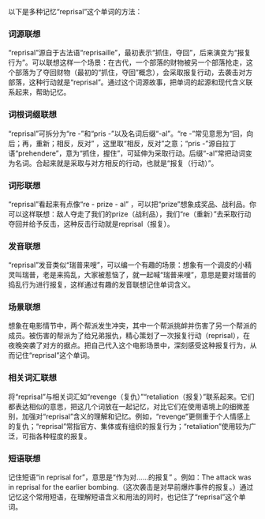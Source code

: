 以下是多种记忆“reprisal”这个单词的方法：

### 词源联想
“reprisal”源自于古法语“reprisaille”，最初表示“抓住，夺回”，后来演变为“报复行为”。可以联想这样一个场景：在古代，一个部落的财物被另一个部落抢走，这个部落为了夺回财物（最初的“抓住，夺回”概念），会采取报复行动，去袭击对方部落，这种行动就是“reprisal”。通过这个词源故事，把单词的起源和现代含义联系起来，帮助记忆。

### 词根词缀联想
“reprisal”可拆分为“re -”和“pris -”以及名词后缀“-al”。“re -”常见意思为“回，向后；再，重新；相反，反对” ，这里取“相反，反对”之意；“pris -”源自拉丁语“prehendere”，意为“抓住，握住”，可延伸为采取行动。后缀“-al”常把动词变为名词。合起来就是采取与对方相反的行动，也就是“报复（行动）”。

### 词形联想
“reprisal”看起来有点像“re - prize - al” ，可以把“prize”想象成奖品、战利品。你可以这样联想：敌人夺走了我们的prize（战利品），我们“re（重新）”去采取行动夺回并给予反击，这种反击行动就是reprisal（报复）。

### 发音联想
“reprisal”发音类似“瑞普来嗖”，可以编一个有趣的场景：想象有一个调皮的小精灵叫瑞普，老是来捣乱，大家被惹恼了，就一起喊“瑞普来嗖”，意思是要对瑞普的捣乱行为进行报复，这样通过有趣的发音联想记住单词含义。

### 场景联想
想象在电影情节中，两个帮派发生冲突，其中一个帮派挑衅并伤害了另一个帮派的成员。被伤害的帮派为了给兄弟报仇，精心策划了一次报复行动（reprisal），在夜晚突袭了对方的据点。把自己代入这个电影场景中，深刻感受这种报复行为，从而记住“reprisal”这个单词。

### 相关词汇联想
将“reprisal”与相关词汇如“revenge（复仇）”“retaliation（报复）”联系起来。它们都表达相似的意思，把这几个词放在一起记忆，对比它们在使用语境上的细微差别，加强对“reprisal”含义的理解和记忆。例如，“revenge”更侧重于个人情感上的复仇；“reprisal”常指官方、集体或有组织的报复行为；“retaliation”使用较为广泛，可指各种程度的报复。

### 短语联想
记住短语“in reprisal for”，意思是“作为对……的报复” 。例如：The attack was in reprisal for the earlier bombing.（这次袭击是对早前爆炸事件的报复。）通过记忆这个常用短语，在理解短语含义和用法的同时，也记住了“reprisal”这个单词。 